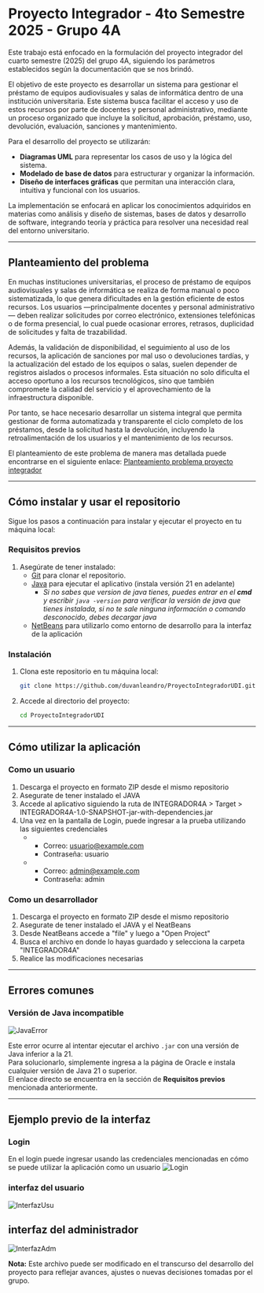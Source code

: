 # Proyecto Integrador - 4to Semestre 2025 - Grupo 4A

Este trabajo está enfocado en la formulación del proyecto integrador del cuarto semestre (2025) del grupo 4A, siguiendo los parámetros establecidos según la documentación que se nos brindó.

El objetivo de este proyecto es desarrollar un sistema para gestionar el préstamo de equipos audiovisuales y salas de informática dentro de una institución universitaria. Este sistema busca facilitar el acceso y uso de estos recursos por parte de docentes y personal administrativo, mediante un proceso organizado que incluye la solicitud, aprobación, préstamo, uso, devolución, evaluación, sanciones y mantenimiento.

Para el desarrollo del proyecto se utilizarán:

- **Diagramas UML** para representar los casos de uso y la lógica del sistema.
- **Modelado de base de datos** para estructurar y organizar la información.
- **Diseño de interfaces gráficas** que permitan una interacción clara, intuitiva y funcional con los usuarios.

La implementación se enfocará en aplicar los conocimientos adquiridos en materias como análisis y diseño de sistemas, bases de datos y desarrollo de software, integrando teoría y práctica para resolver una necesidad real del entorno universitario.

---
## Planteamiento del problema

En muchas instituciones universitarias, el proceso de préstamo de equipos audiovisuales y salas de informática se realiza de forma manual o poco sistematizada, lo que genera dificultades en la gestión eficiente de estos recursos. Los usuarios —principalmente docentes y personal administrativo— deben realizar solicitudes por correo electrónico, extensiones telefónicas o de forma presencial, lo cual puede ocasionar errores, retrasos, duplicidad de solicitudes y falta de trazabilidad.

Además, la validación de disponibilidad, el seguimiento al uso de los recursos, la aplicación de sanciones por mal uso o devoluciones tardías, y la actualización del estado de los equipos o salas, suelen depender de registros aislados o procesos informales. Esta situación no solo dificulta el acceso oportuno a los recursos tecnológicos, sino que también compromete la calidad del servicio y el aprovechamiento de la infraestructura disponible.

Por tanto, se hace necesario desarrollar un sistema integral que permita gestionar de forma automatizada y transparente el ciclo completo de los préstamos, desde la solicitud hasta la devolución, incluyendo la retroalimentación de los usuarios y el mantenimiento de los recursos.

El planteamiento de este problema de manera mas detallada puede encontrarse en el siguiente enlace: [Planteamiento problema proyecto integrador](https://github.com/duvanleandro/ProyectoIntegradorUDI/blob/main/docs/Planteamiento%20problema/PropuestaProyectoIntegrador-Cuarto-1-2025.pdf)

---
## Cómo instalar y usar el repositorio

Sigue los pasos a continuación para instalar y ejecutar el proyecto en tu máquina local:

### Requisitos previos
1. Asegúrate de tener instalado:
   - [Git](https://git-scm.com/) para clonar el repositorio.
   - [Java](https://www.oracle.com/java/technologies/downloads/?er=221886) para ejecutar el aplicativo (instala versión 21 en adelante)
     * *Si no sabes que version de java tienes, puedes entrar en el **cmd** y escribir `java -version` para verificar la versión de java que tienes instalada, si no te sale ninguna información o comando desconocido, debes decargar java*
   - [NetBeans](https://netbeans.apache.org/front/main/index.html) para utilizarlo como entorno de desarrollo para la interfaz de la aplicación

### Instalación
1. Clona este repositorio en tu máquina local:
   ```bash
   git clone https://github.com/duvanleandro/ProyectoIntegradorUDI.git

2. Accede al directorio del proyecto:
   ```bash
   cd ProyectoIntegradorUDI
---

## Cómo utilizar la aplicación

### Como un usuario

1. Descarga el proyecto en formato ZIP desde el mismo repositorio
2. Asegurate de tener instalado el JAVA
3. Accede al aplicativo siguiendo la ruta de INTEGRADOR4A > Target > INTEGRADOR4A-1.0-SNAPSHOT-jar-with-dependencies.jar
4. Una vez en la pantalla de Login, puede ingresar a la prueba utilizando las siguientes credenciales
   * - Correo: usuario@example.com
     - Contraseña: usuario
       
   * - Correo: admin@example.com
     - Contraseña: admin

### Como un desarrollador

1. Descarga el proyecto en formato ZIP desde el mismo repositorio
2. Asegurate de tener instalado el JAVA y el NeatBeans
3. Desde NeatBeans accede a "file" y luego a "Open Project"
4. Busca el archivo en donde lo hayas guardado y selecciona la carpeta "INTEGRADOR4A"
5. Realice las modificaciones necesarias
---
## Errores comunes

### Versión de Java incompatible
![JavaError](https://i.sstatic.net/4vO7Y.png)

Este error ocurre al intentar ejecutar el archivo `.jar` con una versión de Java inferior a la 21.  
Para solucionarlo, simplemente ingresa a la página de Oracle e instala cualquier versión de Java 21 o superior.  
El enlace directo se encuentra en la sección de **Requisitos previos** mencionada anteriormente.

---
## Ejemplo previo de la interfaz

### Login
En el login puede ingresar usando las credenciales mencionadas en cómo se puede utilizar la aplicación como un usuario
![Login](https://github.com/duvanleandro/ProyectoIntegradorUDI/blob/main/img/interfaces/Interfaz1Login.png)

### interfaz del usuario
![InterfazUsu](https://github.com/duvanleandro/ProyectoIntegradorUDI/blob/main/img/interfaces/Interfaz2PanelUsuario.png)

## interfaz del administrador
![InterfazAdm](https://github.com/duvanleandro/ProyectoIntegradorUDI/blob/main/img/interfaces/Interfaz9PanelAdmin.png)

**Nota:** Este archivo puede ser modificado en el transcurso del desarrollo del proyecto para reflejar avances, ajustes o nuevas decisiones tomadas por el grupo.
